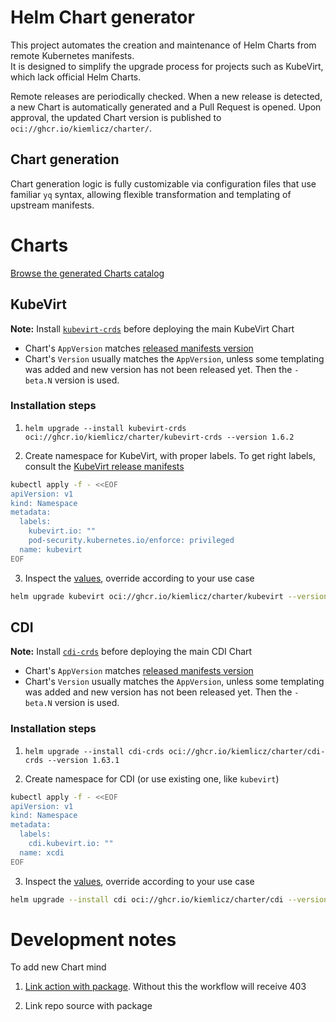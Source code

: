 # Helm Chart generator

This project automates the creation and maintenance of Helm Charts from remote Kubernetes manifests.  
It is designed to simplify the upgrade process for projects such as KubeVirt, which lack official Helm Charts.

Remote releases are periodically checked. 
When a new release is detected, a new Chart is automatically generated and a Pull Request is opened. 
Upon approval, the updated Chart version is published to `oci://ghcr.io/kiemlicz/charter/`.

## Chart generation

Chart generation logic is fully customizable via configuration files that use familiar `yq` syntax, 
allowing flexible transformation and templating of upstream manifests.

# Charts

[Browse the generated Charts catalog](charts/)

## KubeVirt

**Note:** Install [`kubevirt-crds`](charts/kubevirt-crds) before deploying the main KubeVirt Chart

- Chart's `AppVersion` matches [released manifests version](https://storage.googleapis.com/kubevirt-prow/release/kubevirt/kubevirt/stable.txt)  
- Chart's `Version` usually matches the `AppVersion`, unless some templating was added and new version has not been released yet. Then the `-beta.N` version is used.

### Installation steps

1. `helm upgrade --install kubevirt-crds oci://ghcr.io/kiemlicz/charter/kubevirt-crds --version 1.6.2`

2. Create namespace for KubeVirt, with proper labels. To get right labels, consult
   the [KubeVirt release manifests](https://github.com/kubevirt/kubevirt/releases)

```bash
kubectl apply -f - <<EOF
apiVersion: v1
kind: Namespace
metadata:
  labels:
    kubevirt.io: ""
    pod-security.kubernetes.io/enforce: privileged
  name: kubevirt
EOF
```

3. Inspect the [values](charts/kubevirt/values.yaml), override according to your use case

```bash
helm upgrade kubevirt oci://ghcr.io/kiemlicz/charter/kubevirt --version 1.6.2  
```

## CDI

**Note:** Install [`cdi-crds`](charts/cdi-crds) before deploying the main CDI Chart

- Chart's `AppVersion` matches [released manifests version](https://github.com/kubevirt/containerized-data-importer/releases/latest)  
- Chart's `Version` usually matches the `AppVersion`, unless some templating was added and new version has not been released yet. Then the `-beta.N` version is used.

### Installation steps

1. `helm upgrade --install cdi-crds oci://ghcr.io/kiemlicz/charter/cdi-crds --version 1.63.1`

2. Create namespace for CDI (or use existing one, like `kubevirt`)

```bash
kubectl apply -f - <<EOF
apiVersion: v1
kind: Namespace
metadata:
  labels:
    cdi.kubevirt.io: ""
  name: xcdi
EOF
```

3. Inspect the [values](charts/cdi/values.yaml), override according to your use case

```bash
helm upgrade --install cdi oci://ghcr.io/kiemlicz/charter/cdi --version 1.63.1 
```

# Development notes

To add new Chart mind

1. [Link action with package](https://docs.github.com/en/packages/learn-github-packages/configuring-a-packages-access-control-and-visibility#ensuring-workflow-access-to-your-package).
   Without this the workflow will receive 403

2. Link repo source with package
